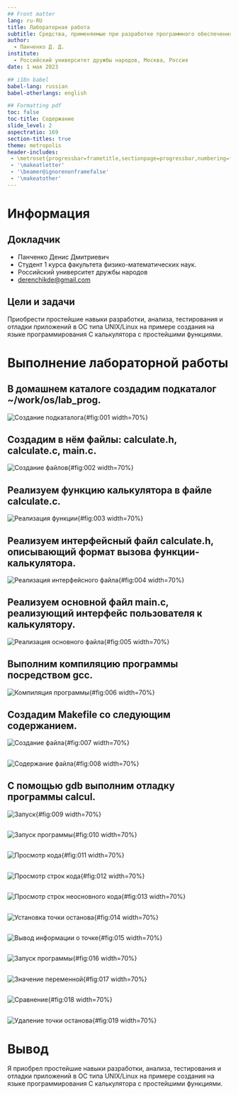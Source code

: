 ```yaml
---
## Front matter
lang: ru-RU
title: Лабораторная работа 
subtitle: Средства, применяемые при разработке программного обеспечения в ОС типа UNIX/Linux
author:
  - Панченко Д. Д.
institute:
  - Российский университет дружбы народов, Москва, Россия
date: 1 мая 2023

## i18n babel
babel-lang: russian
babel-otherlangs: english

## Formatting pdf
toc: false
toc-title: Содержание
slide_level: 2
aspectratio: 169
section-titles: true
theme: metropolis
header-includes:
 - \metroset{progressbar=frametitle,sectionpage=progressbar,numbering=fraction}
 - '\makeatletter'
 - '\beamer@ignorenonframefalse'
 - '\makeatother'
---
```


# Информация

## Докладчик

  * Панченко Денис Дмитриевич
  * Студент 1 курса факультета физико-математических наук.
  * Российский университет дружбы народов
  * [derenchikde@gmail.com](mailto:derenchikde@gmail.com)

## Цели и задачи

Приобрести простейшие навыки разработки, анализа, тестирования и отладки приложений в ОС типа UNIX/Linux на примере создания на языке программирования С калькулятора с простейшими функциями.

# Выполнение лабораторной работы

## В домашнем каталоге создадим подкаталог ~/work/os/lab_prog.

![Создание подкаталога](image/1.png){#fig:001 width=70%}

## Создадим в нём файлы: calculate.h, calculate.c, main.c.

![Создание файлов](image/2.png){#fig:002 width=70%}

## Реализуем функцию калькулятора в файле calculate.c.

![Реализация функции](image/3.png){#fig:003 width=70%}

## Реализуем интерфейсный файл calculate.h, описывающий формат вызова функции-калькулятора.

![Реализация интерфейсного файла](image/4.png){#fig:004 width=70%}

## Реализуем основной файл main.c, реализующий интерфейс пользователя к калькулятору.

![Реализация основного файла](image/5.png){#fig:005 width=70%}

## Выполним компиляцию программы посредством gcc.

![Компиляция программы](image/6.png){#fig:006 width=70%}

## Создадим Makefile со следующим содержанием.

![Создание файла](image/7.png){#fig:007 width=70%}

## 

![Содержание файла](image/8.png){#fig:008 width=70%}

## С помощью gdb выполним отладку программы calcul.

![Запуск](image/9.png){#fig:009 width=70%}

## 

![Запуск программы](image/10.png){#fig:010 width=70%}

## 

![Просмотр кода](image/11.png){#fig:011 width=70%}

## 

![Просмотр строк кода](image/12.png){#fig:012 width=70%}

## 

![Просмотр строк неосновного кода](image/13.png){#fig:013 width=70%}

## 

![Установка точки останова](image/14.png){#fig:014 width=70%}

## 

![Вывод информации о точке](image/15.png){#fig:015 width=70%}

## 

![Запуск программы](image/16.png){#fig:016 width=70%}

## 

![Значение переменной](image/17.png){#fig:017 width=70%}

## 

![Сравнение](image/18.png){#fig:018 width=70%}

## 

![Удаление точки останова](image/19.png){#fig:019 width=70%}

# Вывод

Я приобрел простейшие навыки разработки, анализа, тестирования и отладки приложений в ОС типа UNIX/Linux на примере создания на языке программирования С калькулятора с простейшими функциями.
